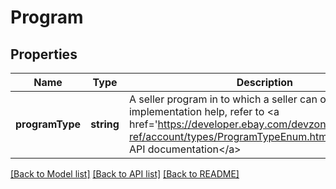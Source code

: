 # Program

## Properties
Name | Type | Description | Notes
------------ | ------------- | ------------- | -------------
**programType** | **string** | A seller program in to which a seller can opt-in. For implementation help, refer to &lt;a href&#x3D;&#39;https://developer.ebay.com/devzone/rest/api-ref/account/types/ProgramTypeEnum.html&#39;&gt;eBay API documentation&lt;/a&gt; | [optional] 

[[Back to Model list]](../README.md#documentation-for-models) [[Back to API list]](../README.md#documentation-for-api-endpoints) [[Back to README]](../README.md)


